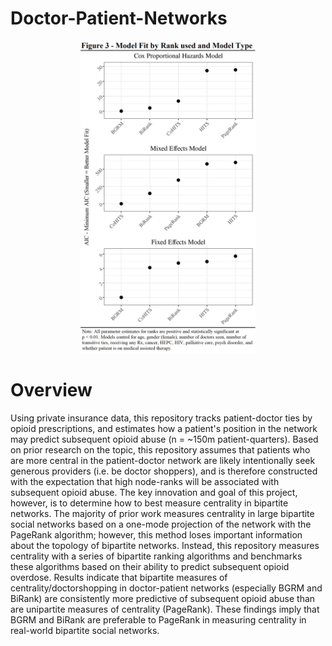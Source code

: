 # Doctor-Patient-Networks

<p align="center">
  <img src="./Images/Figure.png" height="500">
</p>

# Overview
Using private insurance data, this repository tracks patient-doctor ties by opioid prescriptions, and estimates how a patient's position in the network may predict subsequent opioid abuse (n = ~150m patient-quarters). Based on prior research on the topic, this repository assumes that patients who are more central in the patient-doctor network are likely intentionally seek generous providers (i.e. be doctor shoppers), and is therefore constructed with the expectation that high node-ranks will be associated with subsequent opioid abuse. The key innovation and goal of this project, however, is to determine how to best measure centrality in bipartite networks. The majority of prior work measures centrality in large bipartite social networks based on a one-mode projection of the network with the PageRank algorithm; however, this method loses important information about the topology of bipartite networks. Instead, this repository measures centrality with a series of bipartite ranking algorithms and benchmarks these algorithms based on their ability to predict subsequent opioid overdose. Results indicate that bipartite measures of centrality/doctorshopping in doctor-patient networks (especially BGRM and BiRank) are consistently more predictive of subsequent opioid abuse than are unipartite measures of centrality (PageRank). These findings imply that BGRM and BiRank are preferable to PageRank in measuring centrality in real-world bipartite social networks. 
